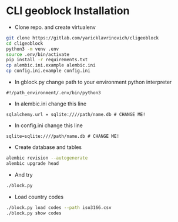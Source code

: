 # CLI geoblock Installation

* Clone repo. and create virtualenv
```bash
git clone https://gitlab.com/yaricklavrinovich/cligeoblock
cd cligeoblock
python3 -m venv .env
source .env/bin/activate
pip install -r requirements.txt
cp alembic.ini.example alembic.ini
cp config.ini.example config.ini
```


* In gblock.py change path to your environment python interpreter
```
#!/path_environment/.env/bin/python3
```
* In alembic.ini change this line 
```.env
sqlalchemy.url = sqlite:////path/name.db # CHANGE ME!
```
* In config.ini change this line
 ```.env
sqlite=sqlite:////path/name.db # CHANGE ME!
```
* Create database and tables
```.bash
alembic revision --autogenerate
alembic upgrade head

```
* And try 
```bash
./block.py
```

* Load country codes
```bash
./block.py load codes --path iso3166.csv
./block.py show codes
```

